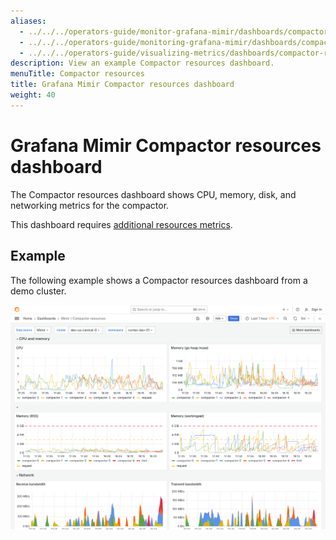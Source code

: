 ```yaml
---
aliases:
  - ../../../operators-guide/monitor-grafana-mimir/dashboards/compactor-resources/
  - ../../../operators-guide/monitoring-grafana-mimir/dashboards/compactor-resources/
  - ../../../operators-guide/visualizing-metrics/dashboards/compactor-resources/
description: View an example Compactor resources dashboard.
menuTitle: Compactor resources
title: Grafana Mimir Compactor resources dashboard
weight: 40
---
```


<!-- Note: This topic is mounted in the GEM documentation. Ensure that all updates are also applicable to GEM. -->

# Grafana Mimir Compactor resources dashboard

The Compactor resources dashboard shows CPU, memory, disk, and networking metrics for the compactor.

This dashboard requires [additional resources metrics](../../requirements/#additional-resources-metrics).

## Example

The following example shows a Compactor resources dashboard from a demo cluster.

![Grafana Mimir compactor resources dashboard](mimir-compactor-resources.png)
